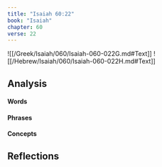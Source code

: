 ```yaml
---
title: "Isaiah 60:22"
book: "Isaiah"
chapter: 60
verse: 22
---
```

![[/Greek/Isaiah/060/Isaiah-060-022G.md#Text]]
![[/Hebrew/Isaiah/060/Isaiah-060-022H.md#Text]]

## Analysis

#### Words

#### Phrases

#### Concepts

## Reflections
